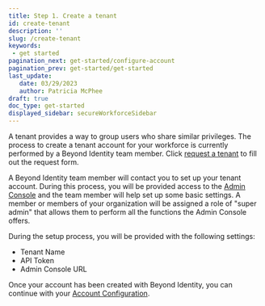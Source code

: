 ```yaml
---
title: Step 1. Create a tenant
id: create-tenant
description: ''
slug: /create-tenant
keywords: 
 - get started
pagination_next: get-started/configure-account
pagination_prev: get-started/get-started
last_update: 
   date: 03/29/2023
   author: Patricia McPhee
draft: true
doc_type: get-started
displayed_sidebar: secureWorkforceSidebar
---
```



A tenant provides a way to group users who share similar privileges. The process to create a tenant account for your workforce is currently performed by a Beyond Identity team member. Click [request a tenant](https://forms.gle/3BvBsthE8ga4ohSd7) to fill out the request form.

A Beyond Identity team member will contact you to set up your tenant account. During this process, you will be provided access to the [Admin Console](/docs/secure-work/workforce-settings/admin-console/admin-console-login) and the team member will help set up some basic settings.  A member or members of your organization will be assigned a role of "super admin" that allows them to perform all the functions the Admin Console offers.

During the setup process, you will be provided with the following settings:

*   Tenant Name
*   API Token
*   Admin Console URL

Once your account has been created with Beyond Identity, you can continue with your [Account Configuration](/docs/secure-work/getting-started/account-configuration).